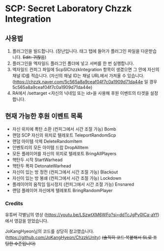 # SCP: Secret Laboratory Chzzk Integration
## 사용법
1. 플러그인을 빌드합니다. (장난입니다. 태그 탭에 들어가 플러그인 파일을 다운받습니다. ~~Edit: 귀찮음~~)
2. 플러그인을 엑자일드 플러그인 폴더에 넣고 서버를 한 번 실행합니다.
3. 엑자일드 컨피그 파일에 ScpSlChzzkIntegration 항목이 생겼으면 그 안에 자신의 채널 ID를 적습니다. (자신의 채널 ID는 채널 URL에서 가져올 수 있습니다. (https://chzzk.naver.com/5c565a8a9ceaf04f7c0a1909d71da44e 일 경우 5c565a8a9ceaf04f7c0a1909d71da44e)
4. RA에서 /settarget <자신의 닉네임 또는 id>을 사용해 후원 이벤트의 타겟을 설정합니다.


## 현재 가능한 후원 이벤트 목록
- 자신 위치에 폭탄 소환 (컨피그에서 시간 조절 가능) Bomb
- 랜덤 SCP 자신의 위치로 텔레포트 TeleportRandomScp
- 랜덤 아이템 삭제 DeleteRandomItem
- 인벤토리의 모든 아이템 드랍 DropAllItem
- 모든 플레이어를 자신의 위치로 텔레포트 BringAllPlayers
- 핵탄두 시작 StartWarhead
- 핵탄두 폭파 DetonateWarhead
- 자신이 있는 방 정전 (컨피그에서 시간 조절 가능) Blackout
- 자신이 있는 방 봉쇄 (컨피그에서 시간 조절 가능) Lockdown
- 플레이어의 움직임 일시정지 (컨피그에서 시간 조절 가능) Ensnared
- 랜덤 플레이어 자신에게 텔레포트 BringRandomPlayer

### Credits
유튜버 각별님의 영상 (https://youtu.be/LSzwtXM6WFo?si=ddTcJgPy0ICa-aYf) 에서 영감을 얻었습니다.

JoKangHyeon님의 코드를 상당히 참고했습니다. (https://github.com/JoKangHyeon/ChzzkUnity) ~~(솔직히 코드 복붙해서 SL로 포팅한 수준입니다)~~
